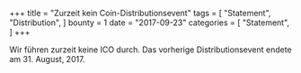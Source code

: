 +++
title = "Zurzeit kein Coin-Distributionsevent"
tags = [
    "Statement",
    "Distribution",
]
bounty = 1
date = "2017-09-23"
categories = [
    "Statement",
]
+++

Wir führen zurzeit keine ICO durch. 
Das vorherige Distributionsevent endete am 31. August, 2017.
